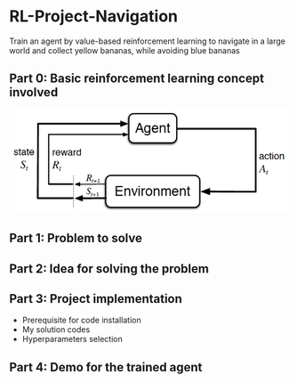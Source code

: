 # RL-Project-Navigation
Train an agent by value-based reinforcement learning to navigate in a large world and collect yellow bananas, while avoiding blue bananas

## Part 0: Basic reinforcement learning concept involved
![](https://github.com/CenturyLiu/RL-Project-Navigation/blob/master/rl-basic.png)

## Part 1: Problem to solve

## Part 2: Idea for solving the problem

## Part 3: Project implementation
   - Prerequisite for code installation
   - My solution codes
   - Hyperparameters selection

## Part 4: Demo for the trained agent
